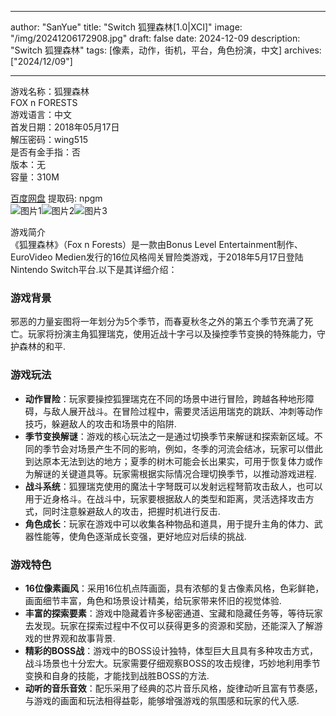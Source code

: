 
---
author: "SanYue"
title: "Switch 狐狸森林[1.0|XCI]"
image: "/img/20241206172908.jpg"
draft: false
date: 2024-12-09
description: "Switch 狐狸森林"
tags: [像素，动作，街机，平台，角色扮演，中文]
archives: ["2024/12/09"]

---

游戏名称：狐狸森林   
FOX n FORESTS    
游戏语言：中文  
首发日期：2018年05月17日  
解压密码：wing515  
是否有金手指：否  
版本：无   
容量：310M

[百度网盘](https://pan.baidu.com/s/1TrOmEJu5uwtMOGEO2pQ1_w) 提取码: npgm  
![图片1](/img/dd83e1.jpg)![图片2](/img/1bc4d4.jpg)![图片3](/img/a4ac2d.jpg)  

游戏简介  
《狐狸森林》（Fox n Forests）是一款由Bonus Level Entertainment制作、EuroVideo Medien发行的16位风格闯关冒险类游戏，于2018年5月17日登陆Nintendo Switch平台.以下是其详细介绍：

### 游戏背景
邪恶的力量妄图将一年划分为5个季节，而春夏秋冬之外的第五个季节充满了死亡。玩家将扮演主角狐狸瑞克，使用近战十字弓以及操控季节变换的特殊能力，守护森林的和平.

### 游戏玩法
- **动作冒险**：玩家要操控狐狸瑞克在不同的场景中进行冒险，跨越各种地形障碍，与敌人展开战斗。在冒险过程中，需要灵活运用瑞克的跳跃、冲刺等动作技巧，躲避敌人的攻击和场景中的陷阱.
- **季节变换解谜**：游戏的核心玩法之一是通过切换季节来解谜和探索新区域。不同的季节会对场景产生不同的影响，例如，冬季的河流会结冰，玩家可以借此到达原本无法到达的地方；夏季的树木可能会长出果实，可用于恢复体力或作为解谜的关键道具等。玩家需根据实际情况合理切换季节，以推动游戏进程.
- **战斗系统**：狐狸瑞克使用的魔法十字弩既可以发射远程弩箭攻击敌人，也可以用于近身格斗。在战斗中，玩家要根据敌人的类型和距离，灵活选择攻击方式，同时注意躲避敌人的攻击，把握时机进行反击.
- **角色成长**：玩家在游戏中可以收集各种物品和道具，用于提升主角的体力、武器性能等，使角色逐渐成长变强，更好地应对后续的挑战.

### 游戏特色
- **16位像素画风**：采用16位机点阵画面，具有浓郁的复古像素风格，色彩鲜艳，画面细节丰富，角色和场景设计精美，给玩家带来怀旧的视觉体验.
- **丰富的探索要素**：游戏中隐藏着许多秘密通道、宝藏和隐藏任务等，等待玩家去发现。玩家在探索过程中不仅可以获得更多的资源和奖励，还能深入了解游戏的世界观和故事背景.
- **精彩的BOSS战**：游戏中的BOSS设计独特，体型巨大且具有多种攻击方式，战斗场景也十分宏大。玩家需要仔细观察BOSS的攻击规律，巧妙地利用季节变换和自身的技能，才能找到战胜BOSS的方法.
- **动听的音乐音效**：配乐采用了经典的芯片音乐风格，旋律动听且富有节奏感，与游戏的画面和玩法相得益彰，能够增强游戏的氛围感和玩家的代入感.
